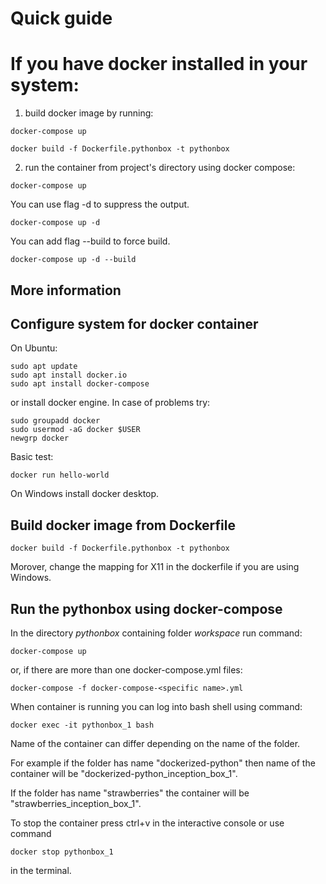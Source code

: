 # Quick guide
# If you have docker installed in your system:
1. build docker image by running:
```
docker-compose up
```

```
docker build -f Dockerfile.pythonbox -t pythonbox
```
2. run the container from project's directory using docker compose:
```
docker-compose up
```

You can use flag -d to suppress the output.

```
docker-compose up -d
```

You can add flag --build to force build.

```
docker-compose up -d --build
```
## More information
## Configure system for docker container
On Ubuntu:
```
sudo apt update
sudo apt install docker.io
sudo apt install docker-compose
```
or install docker engine.
In case of problems try:
```
sudo groupadd docker
sudo usermod -aG docker $USER
newgrp docker
```

Basic test:
```
docker run hello-world
```

On Windows install docker desktop.

## Build docker image from Dockerfile
```
docker build -f Dockerfile.pythonbox -t pythonbox
```

Morover, change the mapping for X11 in the dockerfile if you are using Windows.

## Run the pythonbox using docker-compose
In the directory *pythonbox* containing folder *workspace* run command:
```
docker-compose up
```
or, if there are more than one docker-compose.yml files:
```
docker-compose -f docker-compose-<specific name>.yml
```

When container is running you can log into bash shell using command:
```
docker exec -it pythonbox_1 bash
```

Name of the container can differ depending on the name of the folder. 

For example if the folder has name "dockerized-python" then name of the container will be "dockerized-python_inception_box_1". 

If the folder has name "strawberries" the container will be "strawberries_inception_box_1".

To stop the container press ctrl+v in the interactive console or use command 
```
docker stop pythonbox_1
```
in the terminal. 

